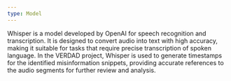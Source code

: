 ```yaml
---
type: Model
---
```


Whisper is a model developed by OpenAI for speech recognition and transcription. It is designed to convert audio into text with high accuracy, making it suitable for tasks that require precise transcription of spoken language. In the VERDAD project, Whisper is used to generate timestamps for the identified misinformation snippets, providing accurate references to the audio segments for further review and analysis.